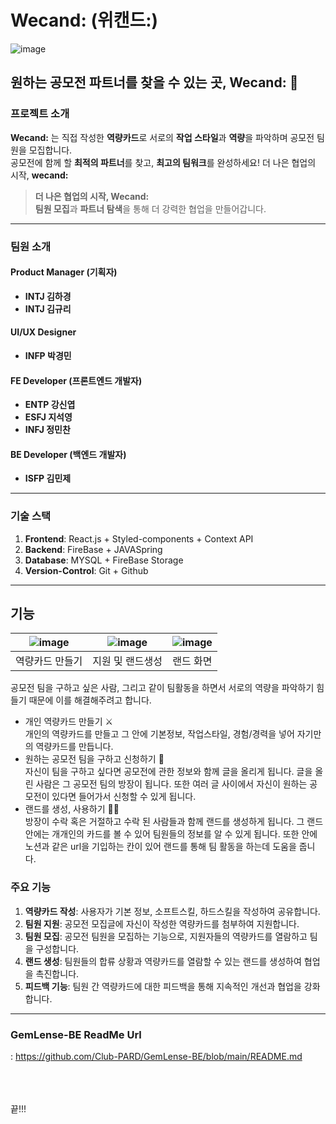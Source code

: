 # Wecand: (위캔드:)

![image](https://github.com/user-attachments/assets/330e3a2d-f92a-47bd-a87d-6d482eaa8e62)

## 원하는 공모전 파트너를 찾을 수 있는 곳, **Wecand:** 🚀


### **프로젝트 소개**
**Wecand:** 는 직접 작성한 **역량카드**로 서로의 **작업 스타일**과 **역량**을 파악하며 공모전 팀원을 모집합니다. </br>
공모전에 함께 할 **최적의 파트너**를 찾고, **최고의 팀워크**를 완성하세요!  더 나은 협업의 시작, **wecand:**



> **더 나은 협업의 시작, Wecand:**  
> **팀원 모집**과 **파트너 탐색**을 통해 더 강력한 협업을 만들어갑니다. 

---

### **팀원 소개**


#### **Product Manager (기획자)**

- **INTJ 김하경**
- **INTJ 김규리**

#### **UI/UX Designer**

- **INFP 박경민**

#### **FE Developer (프론트엔드 개발자)**

- **ENTP 강신엽**
- **ESFJ 지석영**
- **INFJ 정민찬**

#### **BE Developer (백엔드 개발자)**

- **ISFP 김민제**

---

### **기술 스택**

1. **Frontend**: React.js + Styled-components + Context API
2. **Backend**: FireBase + JAVASpring 
3. **Database**: MYSQL + FireBase Storage
4. **Version-Control**: Git + Github
---

## 기능

|![image](https://github.com/user-attachments/assets/9d5be364-fe27-4d46-9d5e-f8b3bb16b74d)|![image](https://github.com/user-attachments/assets/5affe811-055a-41df-ab7c-fa4d91112d8c)|![image](https://github.com/user-attachments/assets/da25b0a5-56e6-4d0c-a4da-d6c3fbd90acb)|
|:---:|:---:|:---:|
|역량카드 만들기|지원 및 랜드생성|랜드 화면|

공모전 팀을 구하고 싶은 사람, 그리고 같이 팀활동을 하면서 서로의 역량을 파악하기 힘들기 때문에 이를 해결해주려고 합니다.<br>
- 개인 역량카드 만들기 ⚔️<br>
개인의 역량카드를 만들고 그 안에 기본정보, 작업스타일, 경험/경력을 넣어 자기만의 역량카드를 만듭니다.
- 원하는 공모전 팀을 구하고 신청하기 🎯<br>
자신이 팀을 구하고 싶다면 공모전에 관한 정보와 함께 글을 올리게 됩니다. 글을 올린 사람은 그 공모전 팀의 방장이 됩니다. 또한 여러 글 사이에서 자신이 원하는 공모전이 있다면 들어가서 신청할 수 있게 됩니다.
- 랜드를 생성, 사용하기 🏄🏻<br>
방장이 수락 혹은 거절하고 수락 된 사람들과 함께 랜드를 생성하게 됩니다. 그 랜드 안에는 개개인의 카드를 볼 수 있어 팀원들의 정보를 알 수 있게 됩니다. 또한 안에 노션과 같은 url을 기입하는 칸이 있어 랜드를 통해 팀 활동을 하는데 도움을 줍니다.


### **주요 기능**

1. **역량카드 작성**: 사용자가 기본 정보, 소프트스킬, 하드스킬을 작성하여 공유합니다.
2. **팀원 지원**: 공모전 모집글에 자신이 작성한 역량카드를 첨부하여 지원합니다.
3. **팀원 모집**: 공모전 팀원을 모집하는 기능으로, 지원자들의 역량카드를 열람하고 팀을 구성합니다.
4. **랜드 생성**: 팀원들의 합류 상황과 역량카드를 열람할 수 있는 랜드를 생성하여 협업을 촉진합니다.
5. **피드백 기능**: 팀원 간 역량카드에 대한 피드백을 통해 지속적인 개선과 협업을 강화합니다.

---
### GemLense-BE ReadMe Url
: https://github.com/Club-PARD/GemLense-BE/blob/main/README.md

</br>
</br>
</br>
끝!!!
